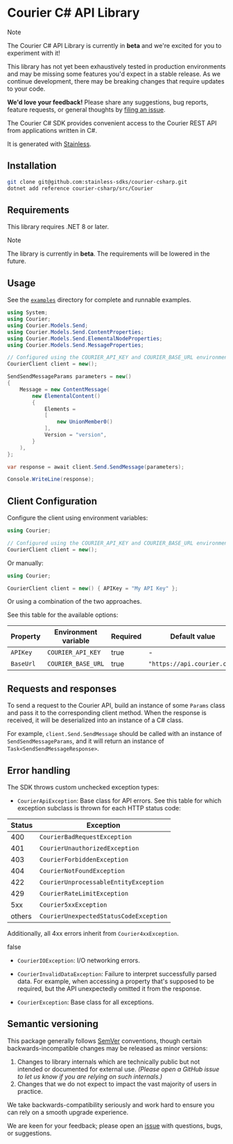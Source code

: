 # Courier C# API Library

> [!NOTE]
> The Courier C# API Library is currently in **beta** and we're excited for you to experiment with it!
>
> This library has not yet been exhaustively tested in production environments and may be missing some features you'd expect in a stable release. As we continue development, there may be breaking changes that require updates to your code.
>
> **We'd love your feedback!** Please share any suggestions, bug reports, feature requests, or general thoughts by [filing an issue](https://www.github.com/stainless-sdks/courier-csharp/issues/new).

The Courier C# SDK provides convenient access to the Courier REST API from applications written in C#.

It is generated with [Stainless](https://www.stainless.com/).

## Installation

```bash
git clone git@github.com:stainless-sdks/courier-csharp.git
dotnet add reference courier-csharp/src/Courier
```

## Requirements

This library requires .NET 8 or later.

> [!NOTE]
> The library is currently in **beta**. The requirements will be lowered in the future.

## Usage

See the [`examples`](examples) directory for complete and runnable examples.

```csharp
using System;
using Courier;
using Courier.Models.Send;
using Courier.Models.Send.ContentProperties;
using Courier.Models.Send.ElementalNodeProperties;
using Courier.Models.Send.MessageProperties;

// Configured using the COURIER_API_KEY and COURIER_BASE_URL environment variables
CourierClient client = new();

SendSendMessageParams parameters = new()
{
    Message = new ContentMessage(
        new ElementalContent()
        {
            Elements =
            [
                new UnionMember0()
            ],
            Version = "version",
        }
    ),
};

var response = await client.Send.SendMessage(parameters);

Console.WriteLine(response);
```

## Client Configuration

Configure the client using environment variables:

```csharp
using Courier;

// Configured using the COURIER_API_KEY and COURIER_BASE_URL environment variables
CourierClient client = new();
```

Or manually:

```csharp
using Courier;

CourierClient client = new() { APIKey = "My API Key" };
```

Or using a combination of the two approaches.

See this table for the available options:

| Property  | Environment variable | Required | Default value               |
| --------- | -------------------- | -------- | --------------------------- |
| `APIKey`  | `COURIER_API_KEY`    | true     | -                           |
| `BaseUrl` | `COURIER_BASE_URL`   | true     | `"https://api.courier.com"` |

## Requests and responses

To send a request to the Courier API, build an instance of some `Params` class and pass it to the corresponding client method. When the response is received, it will be deserialized into an instance of a C# class.

For example, `client.Send.SendMessage` should be called with an instance of `SendSendMessageParams`, and it will return an instance of `Task<SendSendMessageResponse>`.

## Error handling

The SDK throws custom unchecked exception types:

- `CourierApiException`: Base class for API errors. See this table for which exception subclass is thrown for each HTTP status code:

| Status | Exception                              |
| ------ | -------------------------------------- |
| 400    | `CourierBadRequestException`           |
| 401    | `CourierUnauthorizedException`         |
| 403    | `CourierForbiddenException`            |
| 404    | `CourierNotFoundException`             |
| 422    | `CourierUnprocessableEntityException`  |
| 429    | `CourierRateLimitException`            |
| 5xx    | `Courier5xxException`                  |
| others | `CourierUnexpectedStatusCodeException` |

Additionally, all 4xx errors inherit from `Courier4xxException`.

false

- `CourierIOException`: I/O networking errors.

- `CourierInvalidDataException`: Failure to interpret successfully parsed data. For example, when accessing a property that's supposed to be required, but the API unexpectedly omitted it from the response.

- `CourierException`: Base class for all exceptions.

## Semantic versioning

This package generally follows [SemVer](https://semver.org/spec/v2.0.0.html) conventions, though certain backwards-incompatible changes may be released as minor versions:

1. Changes to library internals which are technically public but not intended or documented for external use. _(Please open a GitHub issue to let us know if you are relying on such internals.)_
2. Changes that we do not expect to impact the vast majority of users in practice.

We take backwards-compatibility seriously and work hard to ensure you can rely on a smooth upgrade experience.

We are keen for your feedback; please open an [issue](https://www.github.com/stainless-sdks/courier-csharp/issues) with questions, bugs, or suggestions.
